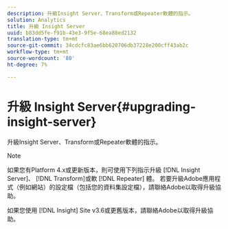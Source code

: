 ```yaml
---
description: 升級Insight Server、Transform或Repeater軟體的指示。
solution: Analytics
title: 升級 Insight Server
uuid: b83dd5fe-f91b-43e3-9f5e-68ea88ed2132
translation-type: tm+mt
source-git-commit: 34cdcfc83ae6bb620706db37228e200cff43ab2c
workflow-type: tm+mt
source-wordcount: '80'
ht-degree: 7%

---
```



# 升級 Insight Server{#upgrading-insight-server}

升級Insight Server、Transform或Repeater軟體的指示。

>[!NOTE]
>
>如果您有Platform 4.x或更新版本，則可使用下列指示升級 [!DNL Insight Server]、 [!DNL Transform]或軟 [!DNL Repeater] 體。 若要升級Adobe應用程式（例如網站）的設定檔（包括您的資料集設定檔），請聯絡Adobe以取得升級協助。

如果您使用 [!DNL Insight] Site v3.6或更舊版本，請聯絡Adobe以取得升級協助。
